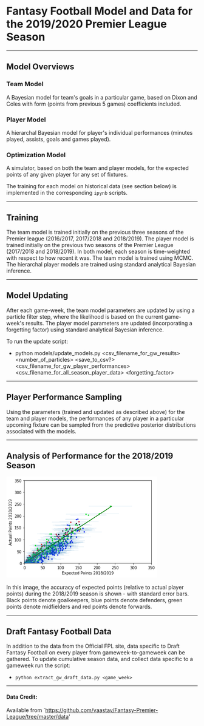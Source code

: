 # Fantasy Football Model and Data for the 2019/2020 Premier League Season
----------------------------------

## Model Overviews

### Team Model
A Bayesian model for team's goals in a particular game, based on Dixon and Coles with form (points from previous 5 games) coefficients included.

### Player Model
A hierarchal Bayesian model for player's individual performances (minutes played, assists, goals and games played).

### Optimization Model
A simulator, based on both the team and player models, for the expected points of any given player for any set of fixtures.

The training for each model on historical data (see section below) is implemented in the corresponding `ipynb` scripts.

---------------------

## Training

The team model is trained initially on the previous three seasons of the Premier league (2016/2017, 2017/2018 and 2018/2019). The player model is trained initially on the previous two seasons of the Premier League (2017/2018 and 2018/2019). In both model, each season is time-weighted with respect to how recent it was. The team model is trained using MCMC. The hierarchal player models are trained using standard analytical Bayesian inference.

--------------------

## Model Updating

After each game-week, the team model parameters are updated by using a particle filter step, where the likelihood is based on the current game-week's results. The player model parameters are updated (incorporating a forgetting factor) using standard analytical Bayesian inference.

To run the update script:
- python models/update_models.py <csv_filename_for_gw_results> <number_of_particles> <save_to_csv?> <csv_filename_for_gw_player_performances> <csv_filename_for_all_season_player_data> <forgetting_factor>

--------------------

## Player Performance Sampling

Using the parameters (trained and updated as described above) for the team and player models, the performances of any player in a particular upcoming fixture can be sampled from the predictive posterior distributions associated with the models.

---------------------

## Analysis of Performance for the 2018/2019 Season

![Screenshot](images/exp_points_vs_actual_20182019.png)

In this image, the accuracy of expected points (relative to actual player points) during the 2018/2019 season is shown - with standard error bars. Black points denote goalkeepers, blue points denote defenders, green points denote midfielders and red points denote forwards.

---------------------

## Draft Fantasy Football Data

In addition to the data from the Official FPL site, data specific to Draft Fantasy Football on every player from gameweek-to-gameweek can be gathered. To update cumulative season data, and collect data specific to a gameweek run the script:
- `python extract_gw_draft_data.py <game_week>`

----------------------------------

#### Data Credit:
Available from `https://github.com/vaastav/Fantasy-Premier-League/tree/master/data'
